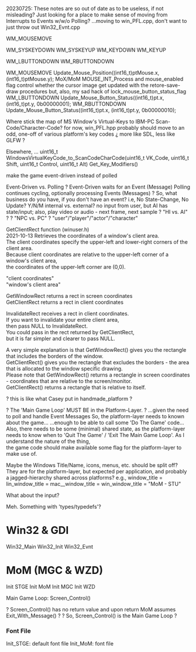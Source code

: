 
20230725:
These notes are so out of date as to be useless, if not misleading?
Just looking for a place to make sense of moving from Interrupts to Events w/w/o Polling?
...moving to win_PFL.cpp, don't want to just throw out Win32_Evnt.cpp

WM_MOUSEMOVE

WM_SYSKEYDOWN
WM_SYSKEYUP
WM_KEYDOWN
WM_KEYUP

WM_LBUTTONDOWN
WM_RBUTTONDOWN



WM_MOUSEMOVE    Update_Mouse_Position((int16_t)ptMouse.x, (int16_t)ptMouse.y);
                    MoX/MoM MOUSE_INT_Process and mouse_enabled flag control whether the cursor image get updated with the retore-save-draw procedures
                    but, also, my sad hack of lock_mouse_button_status_flag
WM_LBUTTONDOWN  Update_Mouse_Button_Status((int16_t)pt.x, (int16_t)pt.y, 0b00000001);
WM_RBUTTONDOWN  Update_Mouse_Button_Status((int16_t)pt.x, (int16_t)pt.y, 0b00000010);

Where stick the map of MS Window's Virtual-Keys to IBM-PC Scan-Code/Character-Code?
    for now, win_PFL.hpp
    probably should move to an odd, one-off of various platform's key codes
        ¿ more like SDL, less like GLFW ?

Elsewhere, ...
    uint16_t WindowsVirtualKeyCode_to_ScanCodeCharCode(uint16_t VK_Code, uint16_t Shift, uint16_t Control, uint16_t Alt)
    Get_Key_Modifiers()




make the game event-driven instead of polled

Event-Driven vs. Polling
?
Event-Driven waits for an Event (Message)
Polling continues cycling, optionally processing Events (Messages)
?
So, what business do you have, if you don't have an event?
i.e, No State-Change, No Update?
Y/N/M internal vs. external?
no input from user, but AI has state/input; also, play video or audio - next frame, next sample
? "HI vs. AI" ?
? "NPC vs. PC" ?
"user"/"player"/"actor"/"character"


GetClientRect function (winuser.h)  
2021-10-13
Retrieves the coordinates of a window's client area.  
The client coordinates specify the upper-left and lower-right corners of the client area.  
Because client coordinates are relative to the upper-left corner of a window's client area,  
  the coordinates of the upper-left corner are (0,0).  

"client coordinates"  
"window's client area"  

GetWindowRect returns a rect in screen coordinates  
GetClientRect returns a rect in client coordinates  

InvalidateRect receives a rect in client coordinates.  
If you want to invalidate your entire client area,  
  then pass NULL to InvalidateRect.  
You could pass in the rect returned by GetClientRect,  
  but it is far simpler and clearer to pass NULL.  

A very simple explanation is that GetWindowRect() gives you the rectangle that includes the borders of the window.  
GetClientRect() gives you the rectangle that excludes the borders - the area that is allocated to the window specific drawing.  
Please note that GetWindowRect() returns a rectangle in screen coordinates - coordinates that are relative to the screen/monitor.  
GetClientRect() returns a rectangle that is relative to itself.  







? this is like what Casey put in handmade_platform ?

? The 'Main Game Loop' MUST BE in the Platform-Layer. ?
...given the need to poll and handle Event Messages
So, the platform-layer needs to known about the game...
...enough to be able to call some 'Do The Game' code...
Also, there needs to be some (minimal) shared state,
  as the platform-layer needs to know when to 'Quit The Game' / 'Exit The Main Game Loop'.
As I understand the nature of the thing,  
  the game code should make available some flag for the platform-layer to make use of.

Maybe the Windows Title/Name, icons, menus, etc. should be split off?
They are for the platform-layer, but expected per application, and probably a jagged-hierarchy shared across platforms?
e.g.,
window_title = lin_window_title = mac__window_title = win_window_title = "MoM - STU"


What about the input?


Meh. Something with 'types/typedefs'?






# Win32 & GDI

Win32_Main
Win32_Init
Win32_Evnt





# MoM (MGC & WZD)

Init STGE
Init MoM
Init MGC
Init WZD


Main Game Loop:
    Screen_Control()

? Screen_Control() has no return value and upon return MoM assumes Exit_With_Message() ?
? So, Screen_Control() is the Main Game Loop ?

### Font File
Init_STGE:  default font file
Init_MoM:   font file
